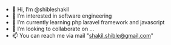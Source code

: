 - 👋 Hi, I’m @shibleshakil
- 👀 I’m interested in  software engineering
- 🌱 I’m currently learning php laravel framework and javascript 
- 💞️ I’m looking to collaborate on ...
- 📫 You can reach me via mail "shakil.shible@gmail.com"

<!---
shibleshakil/shibleshakil is a ✨ special ✨ repository because its `README.md` (this file) appears on your GitHub profile.
You can click the Preview link to take a look at your changes.
--->
